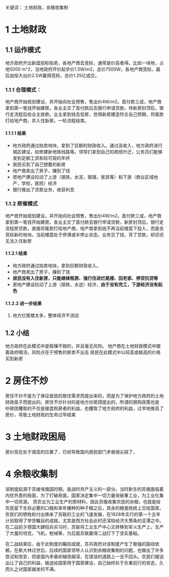 关键词： 土地财政，余粮收集制

# 1 土地财政

## 1.1 运作模式

地方政府开出新盘招标拍卖，各地产商去竞标，通常是价高者得。比如一块地，占地5000 m^2，当地政府开价起步价1.5W/m2，总价7500W。各地产商竞标，最后由恒大出价2.5W赢得竞标，总价1.25亿成交。
### 1.1.1 合理模式： 
地产商开始规划建设，并开始向社会预售，售出价4W/m2。首付款三成，地产商拿到第一笔钱开始建房。各业主交了首付款后去银行申请贷款，待新房封顶后，银行走流程后给业主放款。业主拿到钱去验房，觉得新房建造符合自己预期，将尾款打给地产商，并入住新房。一轮流程结束。
#### 1.1.1.1 结果
- 地方政府通过拍卖地块，拿到了巨额的财政收入。通过该收入，地方政府进行城区建设，如修建新地铁线路等。领导们拿到自己的政绩升迁，公务员们能够发到足额工资和较可观的年终
- 居民买到了自己想要的新房
- 地产商卖出了房子，赚到了钱
- 房地产建设拉动了上游（钢铁，水泥，玻璃，家具等）和下游（商业区域地产，学校，医院）经济
- 银行推出了贷款业务，收获利息

### 1.1.2 悲催模式
地产商开始规划建设，并开始向社会预售，售出价4W/m2。首付款三成，地产商拿到第一笔钱开始建房。各业主交了首付款去银行申请贷款，新房封顶后，银行走流程房贷款，直接将尾款打给地产商，地产商拿到钱不再当前楼盘下投入，而是去竞标新的地块。当前楼盘处于停滞或半停止状态，业务交了钱，背了贷款，却迟迟无法入住新房
#### 1.1.2.1 结果
- 地方政府通过拍卖地块，拿到巨额财政收入。
- 地产商卖出了房子，赚到了钱
- **居民没有入住新房，只能继续租房、强行住进烂尾楼、回老家、停贷抗贷等** 
- 房地产建设拉动了上游（钢铁，水逆）经济，**由于没有完工，下游经济没有起色**


#### 1.1.2.2 进一步结果
1. 地方烂尾楼太多，整体经济不流动
## 1.2 小结
地方政府在此模式中是稳赚不赔的，并且毫无风险。
地产商在土地财政模式中跟着政府喝汤，风险点在于预售的房卖不出去
居民在此模式中以较高或极高的价格买到新房


# 2 房住不炒
房住不炒不是为了保证居民的居住需求而提出来的，而是为了保护地方政府的土地财政盘子而提出的。房住不炒针对的是地方炒房团提出的，所谓的限购政策也是
吵房团攫取的不仅是接盘购房者的利益，也攫取了地方政府的利益，过早地推高了房价，导致土地财政的生命过早结束




# 3 土地财政困局
房价现在处于很高的位置了，已经导致国内居民部门矛盾很尖锐了，


# 4 余粮收集制
该制度起源于苏维埃俄国时期，是战时共产主义的一部分。当时新生的苏俄面临着内忧外患的局面，为了打破局面，国家决定集中一切力量突破重工业，为工业化集中一切资源。
而农业为工业生产的原材料，因此苏俄收集农民的余粮，也就是给农民留下生存必要的口粮和来年播种的种子粮之后，其余的粮食统统上交给国家。
农民们的牺牲和付出换来了苏联的工业的飞速发展，在1928年实行的第一个五年计划取得了举世瞩目的成就，尤其是西方社会此时还深陷经济大萧条的泥潭之中。在二战前夕德国大肆招兵买马时，苏联将工业生产中心又转移到军火生产上，生产了大量的坦克，飞机，枪械等，为后面苏联赢得二战打下了坚实基础。

在二战结束后，由于此制度的瞩目成就，苏共政府对该制度产生了极强的路径依赖。在斯大林过世后，后续的国家领导人认识到余粮收集制的问题，也做出了许多尝试和改变，但是国内矛盾却越改越深，在错误的道路上一去不回头。农民们被迫出让了自己的利益，输送给国家用于国家建设，自己始终处于负重前行的状态，久而久之对国家越发的不满。
